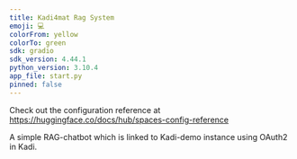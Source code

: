 ```yaml
---
title: Kadi4mat Rag System
emoji: 💻
colorFrom: yellow
colorTo: green
sdk: gradio
sdk_version: 4.44.1
python_version: 3.10.4
app_file: start.py
pinned: false
---
```


Check out the configuration reference at https://huggingface.co/docs/hub/spaces-config-reference

A simple RAG-chatbot which is linked to Kadi-demo instance using OAuth2 in Kadi.